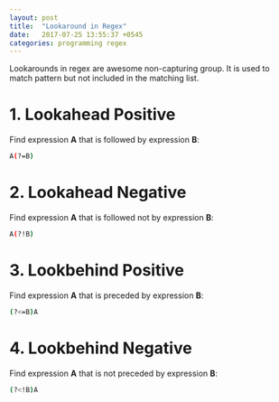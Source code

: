 ```yaml
---
layout: post
title:  "Lookaround in Regex"
date:   2017-07-25 13:55:37 +0545
categories: programming regex
---
```



Lookarounds in regex are awesome non-capturing group. It is used to match pattern but not included in the matching list.  

# 1. Lookahead Positive
Find expression **A** that is followed by expression **B**:  
```bash
A(?=B)
```

# 2. Lookahead Negative 
Find expression **A** that is followed not by expression **B**:  
```bash
A(?!B)
```
# 3. Lookbehind Positive 
Find expression **A** that is preceded by expression **B**:  
```bash
(?<=B)A
```
# 4. Lookbehind Negative 
Find expression **A** that is not preceded by expression **B**:  
```bash
(?<!B)A
```
